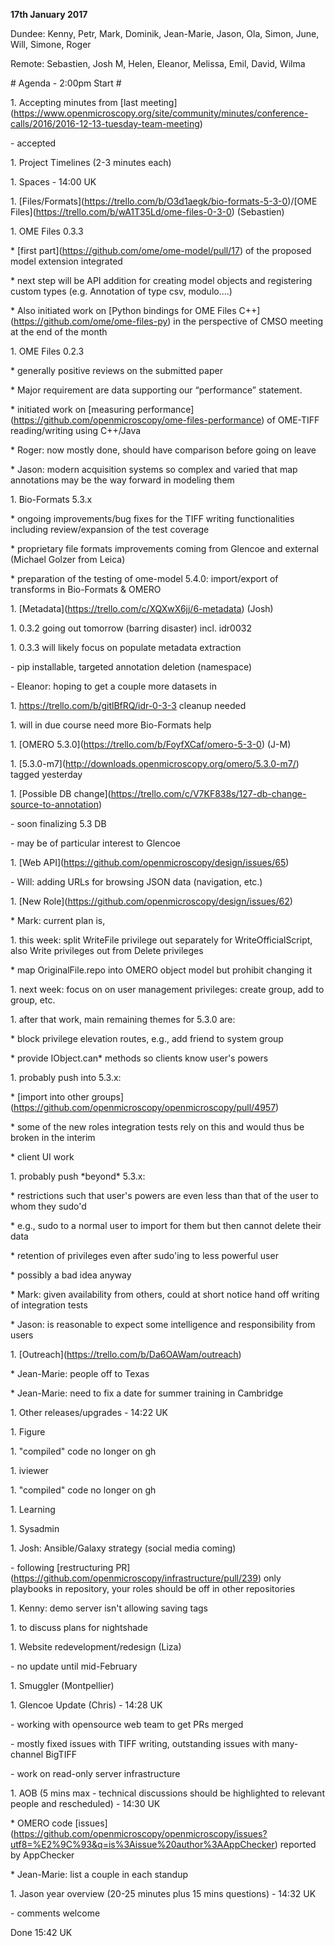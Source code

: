**17th January 2017**

Dundee: Kenny, Petr, Mark, Dominik, Jean-Marie, Jason, Ola, Simon, June,
Will, Simone, Roger

Remote: Sebastien, Josh M, Helen, Eleanor, Melissa, Emil, David, Wilma

\# Agenda - 2:00pm Start \#

1\. Accepting minutes from \[last
meeting\]([<u>https://www.openmicroscopy.org/site/community/minutes/conference-calls/2016/2016-12-13-tuesday-team-meeting</u>](https://www.openmicroscopy.org/site/community/minutes/conference-calls/2016/2016-12-13-tuesday-team-meeting))

\- accepted

1\. Project Timelines (2-3 minutes each)

1\. Spaces - 14:00 UK

1\.
\[Files/Formats\]([<u>https://trello.com/b/O3d1aegk/bio-formats-5-3-0</u>](https://trello.com/b/O3d1aegk/bio-formats-5-3-0))/\[OME
Files\]([<u>https://trello.com/b/wA1T35Ld/ome-files-0-3-0</u>](https://trello.com/b/wA1T35Ld/ome-files-0-3-0))
(Sebastien)

1\. OME Files 0.3.3

\* \[first
part\]([<u>https://github.com/ome/ome-model/pull/17</u>](https://github.com/ome/ome-model/pull/17))
of the proposed model extension integrated

\* next step will be API addition for creating model objects and
registering custom types (e.g. Annotation of type csv, modulo….)

\* Also initiated work on \[Python bindings for OME Files
C++\]([<u>https://github.com/ome/ome-files-py</u>](https://github.com/ome/ome-files-py))
in the perspective of CMSO meeting at the end of the month

1\. OME Files 0.2.3

\* generally positive reviews on the submitted paper

\* Major requirement are data supporting our “performance” statement.

\* initiated work on \[measuring
performance\]([<u>https://github.com/openmicroscopy/ome-files-performance</u>](https://github.com/openmicroscopy/ome-files-performance))
of OME-TIFF reading/writing using C++/Java

\* Roger: now mostly done, should have comparison before going on leave

\* Jason: modern acquisition systems so complex and varied that map
annotations may be the way forward in modeling them

1\. Bio-Formats 5.3.x

\* ongoing improvements/bug fixes for the TIFF writing functionalities
including review/expansion of the test coverage

\* proprietary file formats improvements coming from Glencoe and
external (Michael Golzer from Leica)

\* preparation of the testing of ome-model 5.4.0: import/export of
transforms in Bio-Formats & OMERO

1\.
\[Metadata\]([<u>https://trello.com/c/XQXwX6jj/6-metadata</u>](https://trello.com/c/XQXwX6jj/6-metadata))
(Josh)

1\. 0.3.2 going out tomorrow (barring disaster) incl. idr0032

1\. 0.3.3 will likely focus on populate metadata extraction

\- pip installable, targeted annotation deletion (namespace)

\- Eleanor: hoping to get a couple more datasets in

1\.
[<u>https://trello.com/b/gitlBfRQ/idr-0-3-3</u>](https://trello.com/b/gitlBfRQ/idr-0-3-3)
cleanup needed

1\. will in due course need more Bio-Formats help

1\. \[OMERO
5.3.0\]([<u>https://trello.com/b/FoyfXCaf/omero-5-3-0</u>](https://trello.com/b/FoyfXCaf/omero-5-3-0))
(J-M)

1\.
\[5.3.0-m7\]([<u>http://downloads.openmicroscopy.org/omero/5.3.0-m7/</u>](http://downloads.openmicroscopy.org/omero/5.3.0-m7/))
tagged yesterday

1\. \[Possible DB
change\]([<u>https://trello.com/c/V7KF838s/127-db-change-source-to-annotation</u>](https://trello.com/c/V7KF838s/127-db-change-source-to-annotation))

\- soon finalizing 5.3 DB

\- may be of particular interest to Glencoe

1\. \[Web
API\]([<u>https://github.com/openmicroscopy/design/issues/65</u>](https://github.com/openmicroscopy/design/issues/65))

\- Will: adding URLs for browsing JSON data (navigation, etc.)

1\. \[New
Role\]([<u>https://github.com/openmicroscopy/design/issues/62</u>](https://github.com/openmicroscopy/design/issues/62))

\* Mark: current plan is,

1\. this week: split WriteFile privilege out separately for
WriteOfficialScript, also Write privileges out from Delete privileges

\* map OriginalFile.repo into OMERO object model but prohibit changing
it

1\. next week: focus on on user management privileges: create group, add
to group, etc.

1\. after that work, main remaining themes for 5.3.0 are:

\* block privilege elevation routes, e.g., add friend to system group

\* provide IObject.can\* methods so clients know user's powers

1\. probably push into 5.3.x:

\* \[import into other
groups\]([<u>https://github.com/openmicroscopy/openmicroscopy/pull/4957</u>](https://github.com/openmicroscopy/openmicroscopy/pull/4957))

\* some of the new roles integration tests rely on this and would thus
be broken in the interim

\* client UI work

1\. probably push \*beyond\* 5.3.x:

\* restrictions such that user's powers are even less than that of the
user to whom they sudo'd

\* e.g., sudo to a normal user to import for them but then cannot delete
their data

\* retention of privileges even after sudo'ing to less powerful user

\* possibly a bad idea anyway

\* Mark: given availability from others, could at short notice hand off
writing of integration tests

\* Jason: is reasonable to expect some intelligence and responsibility
from users

1\.
\[Outreach\]([<u>https://trello.com/b/Da6OAWam/outreach</u>](https://trello.com/b/Da6OAWam/outreach))

\* Jean-Marie: people off to Texas

\* Jean-Marie: need to fix a date for summer training in Cambridge

1\. Other releases/upgrades - 14:22 UK

1\. Figure

1\. "compiled" code no longer on gh

1\. iviewer

1\. "compiled" code no longer on gh

1\. Learning

1\. Sysadmin

1\. Josh: Ansible/Galaxy strategy (social media coming)

\- following \[restructuring
PR\]([<u>https://github.com/openmicroscopy/infrastructure/pull/239</u>](https://github.com/openmicroscopy/infrastructure/pull/239))
only playbooks in repository, your roles should be off in other
repositories

1\. Kenny: demo server isn't allowing saving tags

1\. to discuss plans for nightshade

1\. Website redevelopment/redesign (Liza)

\- no update until mid-February

1\. Smuggler (Montpellier)

1\. Glencoe Update (Chris) - 14:28 UK

\- working with opensource web team to get PRs merged

\- mostly fixed issues with TIFF writing, outstanding issues with
many-channel BigTIFF

\- work on read-only server infrastructure

1\. AOB (5 mins max - technical discussions should be highlighted to
relevant people and rescheduled) - 14:30 UK

\* OMERO code
\[issues\]([<u>https://github.com/openmicroscopy/openmicroscopy/issues?utf8=%E2%9C%93&q=is%3Aissue%20author%3AAppChecker</u>](https://github.com/openmicroscopy/openmicroscopy/issues?utf8=%E2%9C%93&q=is%3Aissue%20author%3AAppChecker))
reported by AppChecker

\* Jean-Marie: list a couple in each standup

1\. Jason year overview (20-25 minutes plus 15 mins questions) - 14:32
UK

\- comments welcome

Done 15:42 UK
